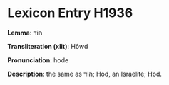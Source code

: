 # Lexicon Entry H1936

**Lemma**: הוֹד

**Transliteration (xlit)**: Hôwd

**Pronunciation**: hode

**Description**:
the same as הוֹד; Hod, an Israelite; Hod.
